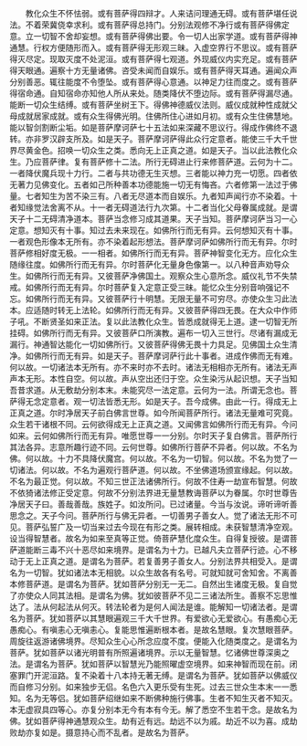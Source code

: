 <!-- { "loadSidebar": true } -->
　　教化众生不怀怯弱。或有菩萨得四辩才。人来诘问理通无碍。或有菩萨堪任说法。不着荣冀侥幸求利。或有菩萨得总持门。分别法观修不净行或有菩萨得佛定意。立一切智不舍却妄想。或有菩萨得佛出要。令一切人出家学道。或有菩萨得神通慧。行权方便随形而入。或有菩萨得无形观三昧。入虚空界行不思议。或有菩萨得灭尽定。现取灭度不处泥洹。或有菩萨得七观道。外现威仪内实充足。或有菩萨得天眼通。遍察十方无量诸佛。咨受未闻而自娱乐。或有菩萨得天耳通。遍闻众声分别善恶。辄往能度不令堕坠。或有菩萨得心意通。以神足力往而度之。或有菩萨得宿命通。自知宿命亦知他人所从来处。随类降伏不堕边际。或有菩萨得漏尽通。能断一切众生结缚。或有菩萨坐树王下。得佛神德威仪法则。威仪成就种性成就父母成就居家成就。或有众生得佛光明。住佛所住心进如月初。或有众生住佛慧地。能以智剑割断尘垢。如是菩萨摩诃萨七十五法如来深藏不思议行。得成作佛终不退转。亦非罗汉辟支所及。如是天子。菩萨摩诃萨得此众行定意者。能使三千大千世界尽黄金色。招唤一切众生之类。悉向无上正真之道。如是天子。当以此法教化众生。乃应菩萨律。复有菩萨修十二法。所行无碍进止行来修菩萨道。云何为十二。一者降伏魔兵现十力行。二者与共功德无生灭想。三者能以神力充一切愿。四者依无著力见佛变化。五者如己所种善本功德能施一切无有悔吝。六者修第一法过于佛量。七者知生为苦不染三有。八者无尽道本而自娱乐。九者知声闻行亦不染着。十者知缘觉法舍离不从。十一者无碍道法行九次第。十二者当化父母眷属成就。是谓天子十二无碍清净道本。菩萨当念修习成其道果。天子当知。菩萨摩诃萨当习一心定意。想知灭有十事。知过去未来现在。如佛所行而无有异。云何想知灭有十事。一者观色形像本无所有。亦不染着起形想法。菩萨摩诃萨如佛所行而无有异。尔时菩萨修相好度无极。一一相者。如佛所行而无有异。菩萨神智变化无方。应化众生随缘往度。如佛所行而无有异。尔时菩萨化无量身色像第一。以八种音声劝导众生。如佛所行而无有异。又彼菩萨净佛国土。观察众生心意所念。威仪礼节不失禁戒。如佛所行而无有异。尔时菩萨复入定意正受三昧。能忆众生分别音响强记不忘。如佛所行而无有异。又彼菩萨行十明慧。无限无量不可穷尽。亦使众生习此法本。应适随时转无上法轮。如佛所行而无有异。又彼菩萨得四无畏。在大众中作师子吼。不断贤圣如来正法。复以此法教化众生。皆悉成就得无上道。逮一切智无所挂碍。如佛所行而无有异。又彼菩萨口所演教。遍布一切入三世行。尽诸有漏成无漏行。神通智达能化一切如佛所行。又彼菩萨得佛无畏十力具足。见佛国土众生清净。如佛所行而无有异。如是天子。菩萨摩诃萨行此十事者。进成作佛而无有难。何以故。一切诸法本无所有。亦不来时亦不去时。诸法无相相亦无所有。诸法无声声本无形。本性自空。何以故。声从空出还归于空。众生染污从起识想。天子当知吾昔求道。从无敷劫分别本末。未能究尽一法定意。云何为一法。所谓无念也。菩萨得无念定意者。观一切法皆悉无形。如是天子。吾今成佛。由此一行。得成无上正真之道。尔时净居天子前白佛言世尊。如今所闻菩萨所行。诸法无量难可究竟。众生若干诸根不同。云何欲得成无上正真之道。又闻佛言如佛所行而无有异。今问如来。云何如佛所行而无有异。唯愿世尊一一分别。尔时天子复白佛言。菩萨所行其法各异。志意所趣行迹不同。云何世尊。如佛所行菩萨不异者。何以故。不名为佛。何以故。十力不具降伏魔宫。何以故。不名为一切智。何以故。不名为觉了一切诸法。何以故。不名为遍观行菩萨道。何以故。不坐佛道场颁宣缘起。何以故。不名为最正觉。何以故。不知三世正法诸佛所行。何故不住寿一劫宣布智慧。何故不依猗诸法修正受定意。何故不分别法界进无量慧教诲菩萨以为眷属。尔时世尊告净居天子曰。善哉善哉。族姓子。如汝所问。已过诸量。今当与汝说。谛听谛听善思念之。天子今问。菩萨所行与佛无异者。一切善男子善女人。觉了诸法无形不可见。菩萨弘誓广及一切当来过去今现在有形之类。展转相成。未获智慧清净空观。设当得智慧者。故名为如来至真等正觉。倚菩萨慧化度众生。自得复授彼。是谓菩萨道能断三毒不兴十恶尽如来境界。是谓名为十力。已越凡夫立菩萨行迹。心不移动于无上正真之道。是谓名为菩萨。若复善男子善女人。分别法界共相受入。是谓名为一切智。犹如诸法本无相貌。以众生故各有名号。可就知就可舍知舍。不离善本修菩萨道。是谓名为菩萨。犹如菩萨分别无一无二。自然出生诸度无极。复自觉了亦使众人同其法相。是谓名为佛。犹如彼菩萨不见二三诸法所生。善察不忘思惟达了。法从何起法从何灭。转法轮者为是何人闻法是谁。能解知一切诸法者。是谓名为菩萨。犹如菩萨以其慧眼遍观三千大千世界。有爱欲心无爱欲心。有愚痴心无愚痴心。有嗔恚心无嗔恚心。复能思惟遍断根本者。是故名慧眼。复次慧眼菩萨。周旋往返游诸佛境界。尽知众生心心所念应度不度。便能入化随类度之。是谓名为菩萨。犹如菩萨以诸光明普有所照遍诸境界。示以无量智慧。忆诸佛世尊深奥之法。是谓名为菩萨。犹如菩萨以智慧光乃能照曜虚空境界。如来神智而现在前。闭塞罪门开泥洹路。复不染着十八本持无著无缚。是谓名为菩萨。犹如菩萨以佛威仪而自修习分别。如来独步无侣。名色六入更乐受有生死。过去三世众生本末一一悉知。名为无等侣。犹如菩萨绍继如来不断佛种施行佛事。生者不知生灭者不知灭。本无虚寂具四等心。亦复分别本无今有本有今无。解了悉空不生若干念。是故名为佛。犹如菩萨得神通慧观众生。劫有近有远。劫远不以为戚。劫近不以为喜。成劫败劫亦复如是。摄意持心而不乱者。是故名为菩萨。
